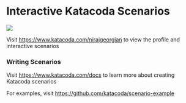 # Interactive Katacoda Scenarios

[![](http://shields.katacoda.com/katacoda/nirajgeorgian/count.svg)](https://www.katacoda.com/nirajgeorgian "Get your profile on Katacoda.com")

Visit https://www.katacoda.com/nirajgeorgian to view the profile and interactive scenarios

### Writing Scenarios
Visit https://www.katacoda.com/docs to learn more about creating Katacoda scenarios

For examples, visit https://github.com/katacoda/scenario-example
